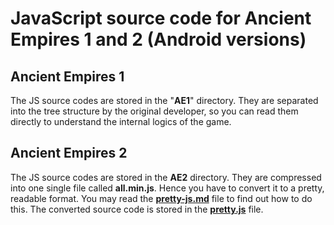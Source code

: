 # JavaScript source code for Ancient Empires 1 and 2 (Android versions)

## Ancient Empires 1

The JS source codes are stored in the "**AE1**" directory. They are separated into the tree structure by the original developer, so you can read them directly to understand the internal logics of the game.

## Ancient Empires 2

The JS source codes are stored in the **AE2** directory. They are compressed into one single file called **all.min.js**. Hence you have to convert it to a pretty, readable format. You may read the **[pretty-js.md](https://github.com/ancient-empires-resources/js-Android/blob/main/pretty-js.md)** file to find out how to do this. The converted source code is stored in the **[pretty.js](https://github.com/ancient-empires-resources/js-Android/blob/main/AE2/pretty.js)** file.
